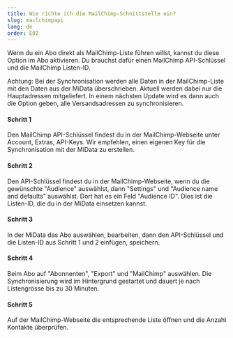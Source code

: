 ```yaml
---
title: Wie richte ich die MailChimp-Schnittstelle ein?
slug: mailchimpapi
lang: de
order: E02
---
```


Wenn du ein Abo direkt als MailChimp-Liste führen willst, kannst du diese Option im Abo aktivieren. Du brauchst dafür einen MailChimp API-Schlüssel und die MailChimp Listen-ID.

Achtung: Bei der Synchronisation werden alle Daten in der MailChimp-Liste mit den Daten aus der MiData überschrieben. Aktuell werden dabei nur die Hauptadressen mitgeliefert. In einem nächsten Update wird es dann auch die Option geben, alle Versandsadressen zu synchronisieren.

#### Schritt 1

Den MailChimp API-Schlüssel findest du in der MailChimp-Webseite unter Account, Extras, API-Keys. Wir empfehlen, einen eigenen Key für die Synchronisation mit der MiData zu erstellen.

#### Schritt 2

Den API-Schlüssel findest du in der MailChimp-Webseite, wenn du die gewünschte "Audience" auswählst, dann "Settings" und "﻿Audience name and defaults﻿﻿" auswählst. Dort hat es ein Feld "Audience ID". Dies ist die Listen-ID, die du in der MiData einsetzen kannst.

#### Schritt 3

In der MiData das Abo auswählen, bearbeiten, dann den API-Schlüssel und die Listen-ID aus Schritt 1 und 2 einfügen, speichern.

#### Schritt 4

Beim Abo auf "Abonnenten", "Export" und "MailChimp" auswählen. Die Synchronisierung wird im Hintergrund gestartet und dauert je nach Listengrösse bis zu 30 Minuten.

#### Schritt 5

Auf der MailChimp-Webseite die entsprechende Liste öffnen und die Anzahl Kontakte überprüfen.
